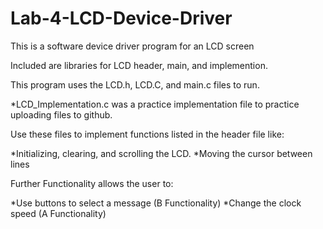 Lab-4-LCD-Device-Driver
=======================

This is a software device driver program for an LCD screen

Included are libraries for LCD header, main, and implemention.

This program uses the LCD.h, LCD.C, and main.c files to run. 

  *LCD_Implementation.c was a practice implementation file to practice uploading files to github.
  
Use these files to implement functions listed in the header file like:

  *Initializing, clearing, and scrolling the LCD.
  *Moving the cursor between lines
  
Further Functionality allows the user to:
  
  *Use buttons to select a message (B Functionality)
  *Change the clock speed  (A Functionality)
